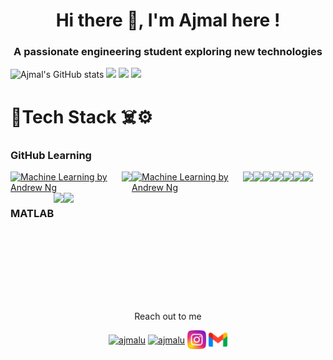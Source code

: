 <h1 align="center">Hi there 👋, I'm Ajmal here !</h1>
<h3 align="center">A passionate engineering student exploring new technologies</h3>

![Ajmal's GitHub stats](https://github-readme-stats-sigma-five.vercel.app/api?username=ajmal276&theme=dark&show_icons=true&count_private=true&include_all_commits=true)
![](https://github-readme-streak-stats.herokuapp.com/?user=ajmal276&theme=dark&hide_border=false)
![](https://github-readme-stats.vercel.app/api/top-langs/?username=ajmal276&theme=dark&hide_border=false&include_all_commits=true&count_private=true&layout=compact)
![](https://komarev.com/ghpvc/?username=ajmal276)

<!--
**ajmal276/ajmal276** is a ✨ _special_ ✨ repository because its `README.md` (this file) appears on your GitHub profile.

Here are some ideas to get you started:

- 🔭 I’m currently working on ...
- 🌱 I’m currently learning ...
- 👯 I’m looking to collaborate on ...
- 🤔 I’m looking for help with ...
- 💬 Ask me about ...
- 📫 How to reach me: ...
- 😄 Pronouns: ...
- ⚡ Fun fact: ...
-->

# 🦾Tech Stack ☠️⚙️
### GitHub Learning
<div style="display: flex; flex-wrap: wrap;">
  <div style="display: flex; margin-right: 20px;"> <!-- Adjust margin as needed -->
    <a href="https://learn.microsoft.com/api/achievements/share/en-us/Ajmal-4107/KL642W7B?sharingId=E7A09216D1C18747" target="_blank"><img src="https://learn.microsoft.com/en-us/training/achievements/manage-work-github-projects.svg" alt="Machine Learning by Andrew Ng" width="100"/></a>
    <a href="https://learn.microsoft.com/api/achievements/share/en-us/Ajmal-4107/JCUXA2JT?sharingId=E7A09216D1C18747" target="_blank"><img src="https://learn.microsoft.com/en-us/training/achievements/github/contribute-to-an-open-source-project-on-github.svg" width="100"/></a>
    <a href="https://learn.microsoft.com/api/achievements/share/en-us/Ajmal-4107/W72VRAVN?sharingId=E7A09216D1C18747" target="_blank"><img src="https://learn.microsoft.com/en-us/training/achievements/github/introduction-to-github.svg" alt="Machine Learning by Andrew Ng" width="100"/></a>
    <a href="https://learn.microsoft.com/api/achievements/share/en-us/Ajmal-4107/QJS669KE?sharingId=E7A09216D1C18747" target="_blank"><img src="https://learn.microsoft.com/en-us/training/achievements/github/communicate-using-markdown.svg" width="100"/></a>
    <a href="https://learn.microsoft.com/api/achievements/share/en-us/Ajmal-4107/JC9D7BVT?sharingId=E7A09216D1C18747" target="_blank"><img src="https://learn.microsoft.com/en-us/training/achievements/student-evangelism/introduction-to-git-badge.svg" width="100"/></a>
    <a href="https://learn.microsoft.com/api/achievements/share/en-us/Ajmal-4107/8A26DTLW?sharingId=E7A09216D1C18747" target="_blank"><img src="https://learn.microsoft.com/training/achievements/github/maintain-secure-repository-github.svg" width="100"/></a>
     <a href="https://learn.microsoft.com/api/achievements/share/en-us/Ajmal-4107/2KJRQW9V?sharingId=E7A09216D1C18747" target="_blank"><img src="https://learn.microsoft.com/training/achievements/github-introduction-administration.svg" width="100"/></a>
     <a href="https://learn.microsoft.com/api/achievements/share/en-us/Ajmal-4107/3Y733GXH?sharingId=E7A09216D1C18747" target="_blank"><img src="https://learn.microsoft.com/training/achievements/github/authenticate-authorize-user-identities-github.svg" width="100"/></a>
     <a href="https://learn.microsoft.com/api/achievements/share/en-us/Ajmal-4107/3YZF7F7H?sharingId=E7A09216D1C18747" target="_blank"><img src="https://learn.microsoft.com/training/achievements/github/search-organize-repository-history-github.svg" width="100"/></a>
    <a href="https://learn.microsoft.com/api/achievements/share/en-us/Ajmal-4107/JCH3RY7T?sharingId=E7A09216D1C18747" target="_blank"><img src="https://learn.microsoft.com/learn/achievements/generic-badge.svg" width="100"/></a>
  </div>

### MATLAB
  <div style="display: flex; flex-wrap: wrap;">
      <a href="https://matlabacademy.mathworks.com/progress/share/certificate.html?id=dfa6a234-0afb-4697-ab5c-1ee0b0658781&" target="_blank"><img src="https://matlabacademy.mathworks.com/images/course/panel_simulink.webp" width="100"/></a>
      <a href="https://matlabacademy.mathworks.com/progress/share/certificate.html?id=12574ad9-ec2c-4dc8-b666-a130d519c846&" target="_blank"><img src="https://matlabacademy.mathworks.com/images/course/panel_gettingstarted.webp" width="100"/></a>
  </div>
</div>

<br> <br> <br> <br> <br> <br> 


<p align="center"> Reach out to me </p> 

<p align="center">
<a href="https://github.com/ajmal276" target="blank"><img align="center" src="https://skillicons.dev/icons?i=github&theme=dark" alt="ajmalu" height="30" width="40" /></a>
<a href="https://www.linkedin.com/in/ajmal-u/" target="blank"><img align="center" src="https://skillicons.dev/icons?i=linkedin" alt="ajmalu" height="30" width="40" /></a>
<a href="https://www.instagram.com/__a_j__u__?igsh=NHAzeWJyMW4ybGZp" target="blank"><img align="center" src="https://github.com/ajmal276/Portfolio/blob/main/Portfolio/instagram.png?raw=true" alt="ajmalu" height="30" width="30" /></a>
<a href="ajmalu996@gmail.com" target="blank"><img align="center" src="https://github.com/ajmal276/Portfolio/blob/main/Portfolio/gmail.png?raw=true" alt="ajmalu" height="30" width="30" /></a>
</p>
